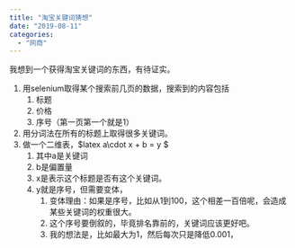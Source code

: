 ```yaml
---
title: "淘宝关键词猜想"
date: "2019-08-11"
categories: 
  - "网商"
---
```


我想到一个获得淘宝关键词的东西，有待证实。

1. 用selenium取得某个搜索前几页的数据，搜索到的内容包括
    1. 标题
    2. 价格
    3. 序号（第一页第一个就是1）
2. 用分词法在所有的标题上取得很多关键词。
3. 做一个二维表，$latex a\\cdot x + b = y $
    1. 其中a是关键词
    2. b是偏置量
    3. x是表示这个标题是否有这个关键词。
    4. y就是序号，但需要变体，
        1. 变体理由：如果是序号，比如从1到100，这个相差一百倍呢，会造成某些关键词的权重很大。
        2. 这个序号要倒叙的，毕竟排名靠前的，关键词应该更好吧。
        3. 我的想法是，比如最大为1，然后每次只是降低0.001，
